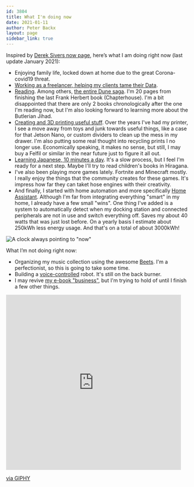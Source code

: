 ```yaml
---
id: 3804
title: What I'm doing now
date: 2021-01-11
author: Peter Backx
layout: page
sidebar_link: true
---
```

Inspired by [Derek Sivers now page](http://sivers.org/now), here’s what I am doing right now (last update January 2021):

* Enjoying family life, locked down at home due to the great Corona-covid19 threat.
* [Working as a freelancer, helping my clients tame their Data](https://www.linkedin.com/in/pbackx/).
* [Reading](https://www.goodreads.com/user/show/37577599-peter-backx). Among others, [the entire Dune saga](http://www.dunenovels.com/). I'm 20 pages from finishing the last Frank Herbert book (Chapterhouse). I'm a bit disappointed that there are only 2 books chronologically after the one I'm reading now, but I'm also looking forward to learning more about the Butlerian Jihad.
* [Creating and 3D printing useful stuff](https://www.streamhead.com/category/3d_printing.html). Over the years I've had my printer, I see a move away from toys and junk towards useful things, like a case for that Jetson Nano, or custom dividers to clean up the mess in my drawer. I'm also putting some real thought into recycling prints I no longer use. Economically speaking, it makes no sense, but still, I may buy a Felfil or similar in the near future just to figure it all out.
* [Learning Japanese, 10 minutes a day](https://www.duolingo.com/profile/PeterBackx1). It's a slow process, but I feel I'm ready for a next step. Maybe I'll try to read children's books in Hiragana.
* I've also been playing more games lately. Fortnite and Minecraft mostly. I really enjoy the things that the community creates for these games. It's impress how far they can taket hose engines with their creativity.
* And finally, I started with home automation and more specifically [Home Assistant](https://www.home-assistant.io/). Although I'm far from integrating everything "smart" in my home, I already have a few small "wins". One thing I've added is a system to automatically detect when my docking station and connected peripherals are not in use and switch everything off. Saves my about 40 watts that was just lost before. On a yearly basis I estimate about 250kWh less energy usage. And that's on a total of about 3000kWh!

![A clock always pointing to "now"](http://www.streamhead.com/wp-content/uploads/2015/10/D0D60BD6.jpg)

What I’m not doing right now:

* Organizing my music collection using the awesome [Beets](http://beets.io/). I'm a perfectionist, so this is going to take some time.
* Building a [voice-controlled](https://aiyprojects.withgoogle.com/voice/) robot. It's still on the back burner.
* I may revive [my e-book "business"](https://www.amazon.com/How-Make-Videos-YouTube-Free-ebook/dp/B008YY5WXE/), but I'm trying to hold of until I finish a few other things.

<iframe src="https://giphy.com/embed/26xoplW0VhLLByrAY" width="480" height="480" frameBorder="0" class="giphy-embed" allowFullScreen></iframe><p><a href="https://giphy.com/gifs/cute-sloth-slothilda-26xoplW0VhLLByrAY">via GIPHY</a></p>
